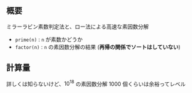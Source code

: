 ## 概要

ミラーラビン素数判定法と、ロー法による高速な素因数分解

- ```prime(n)``` : ```n``` が素数かどうか
- ```factor(n)``` : ```n``` の素因数分解の結果 (**再帰の関係でソートはしていない**)

## 計算量

詳しくは知らないけど、$10^{18}$ の素因数分解 $1000$ 個くらいは余裕ってレベル